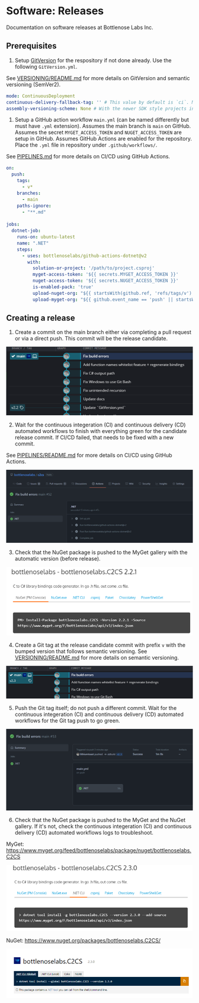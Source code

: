 
# Software: Releases

Documentation on software releases at Bottlenose Labs Inc.

## Prerequisites

1. Setup [GitVersion](https://github.com/GitTools/GitVersion) for the respository if not done already. Use the following `GitVersion.yml`.

See [VERSIONING/README.md](./../versioning/README.md) for more details on GitVersion and semantic versioning (SemVer2).

```yml
mode: ContinuousDeployment
continuous-delivery-fallback-tag: '' # This value by default is `ci`. Make sure the NuGet pre-release name is `MAJOR.MINOR.PATCH-COMMITNUMBER`; otherwise, by default it would something like the following `1.0.0-ci001`.
assembly-versioning-scheme: None # With the newer SDK style projects in .NET, preference is to pass the version during `dotnet build` explicitly as a property parameter
```

1. Setup a GitHub action workflow `main.yml` (can be named differently but must have `.yml` extension). Assumes the main branch is `main` on GitHub. Assumes the secret `MYGET_ACCESS_TOKEN` and `NUGET_ACCESS_TOKEN` are setup in GitHub. Assumes GitHub Actions are enabled for the repository. Place the `.yml` file in repository under `.github/workflows/`.

See [PIPELINES.md](./..//pipelines/README.md) for more details on CI/CD using GitHub Actions.

```yml
on:
  push:
    tags:
      - v*
    branches:
      - main
    paths-ignore:
      - "**.md"

jobs:
  dotnet-job:
    runs-on: ubuntu-latest
    name: ".NET"
    steps:
      - uses: bottlenoselabs/github-actions-dotnet@v2
        with:
          solution-or-project: '/path/to/project.csproj'
          myget-access-token: '${{ secrets.MYGET_ACCESS_TOKEN }}'
          nuget-access-token: '${{ secrets.NUGET_ACCESS_TOKEN }}'
          is-enabled-pack: 'true'
          upload-nuget-org: "${{ startsWith(github.ref, 'refs/tags/v') }}"
          upload-myget-org: "${{ github.event_name == 'push' || startsWith(github.ref, 'refs/tags/v') }}"
```

## Creating a release

1. Create a commit on the main branch either via completing a pull request or via a direct push. This commit will be the release candidate.

<p align="center">
  <img src="./image001.png">
</p>

2. Wait for the continuous integeration (CI) and continuous delivery (CD) automated workflows to finish with everything green for the candidate release commit. If CI/CD failed, that needs to be fixed with a new commit.

See [PIPELINES/README.md](./..//pipelines/README.md) for more details on CI/CD using GitHub Actions.

<p align="center">
  <img src="./image002.png">
</p>

3. Check that the NuGet package is pushed to the MyGet gallery with the automatic version (before release).

<p align="center">
  <img src="./image003.png">
</p>

4. Create a Git tag at the release candidate commit with prefix `v` with the bumped version that follows semantic versioning. See [VERSIONING/README.md](./../versioning/README.md) for more details on semantic versioning.

<p align="center">
  <img src="./image004.png">
</p>

5. Push the Git tag itself; do not push a different commit. Wait for the continuous integeration (CI) and continuous delivery (CD) automated workflows for the Git tag push to go green.

<p align="center">
  <img src="./image005.png">
</p>

6. Check that the NuGet package is pushed to the MyGet and the NuGet gallery. If it's not, check the continuous integeration (CI) and continuous delivery (CD) automated workflows logs to troubleshoot.

MyGet: https://www.myget.org/feed/bottlenoselabs/package/nuget/bottlenoselabs.C2CS
<p align="center">
  <img src="./image006.png">
</p>

NuGet:  https://www.nuget.org/packages/bottlenoselabs.C2CS/
<p align="center">
  <img src="./image007.png">
</p>